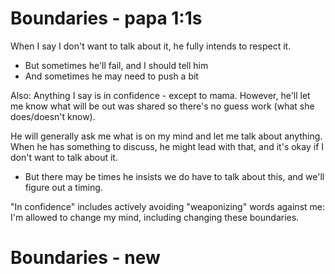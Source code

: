 # Boundaries - papa 1:1s
When I say I don't want to talk about it, he fully intends to respect it. 
* But sometimes he'll fail, and I should tell him
* And sometimes he may need to push a bit

Also: 
Anything I say is in confidence - except to mama. However, he'll let me know what will be out was shared so there's no guess work (what she does/doesn't know).

He will generally ask me what is on my mind and let me talk about anything. When he has something to discuss, he might lead with that, and it's okay if I don't want to talk about it. 
* But there may be times he insists we do have to talk about this, and we'll figure out a timing. 

"In confidence" includes actively avoiding "weaponizing" words against me: I'm allowed to change my mind, including changing these boundaries.
# Boundaries - new
